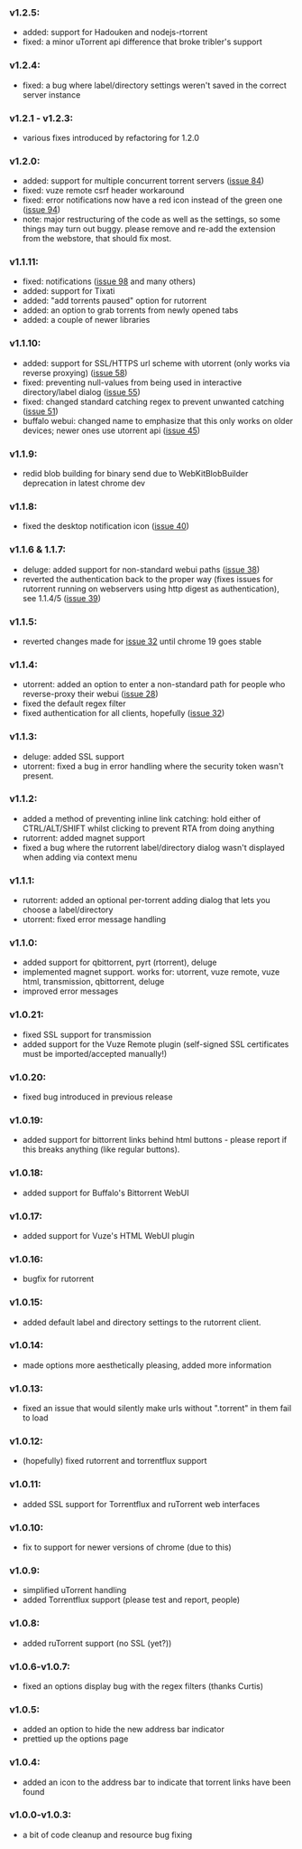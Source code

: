 ### v1.2.5: ###
  * added: support for Hadouken and nodejs-rtorrent
  * fixed: a minor uTorrent api difference that broke tribler's support

### v1.2.4: ###
  * fixed: a bug where label/directory settings weren't saved in the correct server instance

### v1.2.1 - v1.2.3: ###
  * various fixes introduced by refactoring for 1.2.0

### v1.2.0: ###
  * added: support for multiple concurrent torrent servers ([issue 84](https://code.google.com/p/remote-torrent-adder/issues/detail?id=84))
  * fixed: vuze remote csrf header workaround
  * fixed: error notifications now have a red icon instead of the green one ([issue 94](https://code.google.com/p/remote-torrent-adder/issues/detail?id=94))
  * note: major restructuring of the code as well as the settings, so some things may turn out buggy. please remove and re-add the extension from the webstore, that should fix most.

### v1.1.11: ###
  * fixed: notifications ([issue 98](https://code.google.com/p/remote-torrent-adder/issues/detail?id=98) and many others)
  * added: support for Tixati
  * added: "add torrents paused" option for rutorrent
  * added: an option to grab torrents from newly opened tabs
  * added: a couple of newer libraries

### v1.1.10: ###
  * added: support for SSL/HTTPS url scheme with utorrent (only works via reverse proxying) ([issue 58](https://code.google.com/p/remote-torrent-adder/issues/detail?id=58))
  * fixed: preventing null-values from being used in interactive directory/label dialog ([issue 55](https://code.google.com/p/remote-torrent-adder/issues/detail?id=55))
  * fixed: changed standard catching regex to prevent unwanted catching ([issue 51](https://code.google.com/p/remote-torrent-adder/issues/detail?id=51))
  * buffalo webui: changed name to emphasize that this only works on older devices; newer ones use utorrent api ([issue 45](https://code.google.com/p/remote-torrent-adder/issues/detail?id=45))

### v1.1.9: ###
  * redid blob building for binary send due to WebKitBlobBuilder deprecation in latest chrome dev

### v1.1.8: ###
  * fixed the desktop notification icon ([issue 40](https://code.google.com/p/remote-torrent-adder/issues/detail?id=40))

### v1.1.6 & 1.1.7: ###
  * deluge: added support for non-standard webui paths ([issue 38](https://code.google.com/p/remote-torrent-adder/issues/detail?id=38))
  * reverted the authentication back to the proper way (fixes issues for rutorrent running on webservers using http digest as authentication), see 1.1.4/5 ([issue 39](https://code.google.com/p/remote-torrent-adder/issues/detail?id=39))

### v1.1.5: ###
  * reverted changes made for [issue 32](https://code.google.com/p/remote-torrent-adder/issues/detail?id=32) until chrome 19 goes stable

### v1.1.4: ###
  * utorrent: added an option to enter a non-standard path for people who reverse-proxy their webui ([issue 28](https://code.google.com/p/remote-torrent-adder/issues/detail?id=28))
  * fixed the default regex filter
  * fixed authentication for all clients, hopefully ([issue 32](https://code.google.com/p/remote-torrent-adder/issues/detail?id=32))

### v1.1.3: ###
  * deluge: added SSL support
  * utorrent: fixed a bug in error handling where the security token wasn't present.

### v1.1.2: ###
  * added a method of preventing inline link catching: hold either of CTRL/ALT/SHIFT whilst clicking to prevent RTA from doing anything
  * rutorrent: added magnet support
  * fixed a bug where the rutorrent label/directory dialog wasn't displayed when adding via context menu

### v1.1.1: ###
  * rutorrent: added an optional per-torrent adding dialog that lets you choose a label/directory
  * utorrent: fixed error message handling

### v1.1.0: ###
  * added support for qbittorrent, pyrt (rtorrent), deluge
  * implemented magnet support. works for: utorrent, vuze remote, vuze html, transmission, qbittorrent, deluge
  * improved error messages

### v1.0.21: ###
  * fixed SSL support for transmission
  * added support for the Vuze Remote plugin (self-signed SSL certificates must be imported/accepted manually!)

### v1.0.20: ###
  * fixed bug introduced in previous release

### v1.0.19: ###
  * added support for bittorrent links behind html buttons - please report if this breaks anything (like regular buttons).

### v1.0.18: ###
  * added support for Buffalo's Bittorrent WebUI

### v1.0.17: ###
  * added support for  Vuze's HTML WebUI plugin

### v1.0.16: ###
  * bugfix for rutorrent

### v1.0.15: ###
  * added default label and directory settings to the rutorrent client.

### v1.0.14: ###
  * made options more aesthetically pleasing, added more information

### v1.0.13: ###
  * fixed an issue that would silently make urls without ".torrent" in them fail to load

### v1.0.12: ###
  * (hopefully) fixed rutorrent and torrentflux support

### v1.0.11: ###
  * added SSL support for Torrentflux and ruTorrent web interfaces

### v1.0.10: ###
  * fix to support for newer versions of chrome (due to this)

### v1.0.9: ###
  * simplified uTorrent handling
  * added Torrentflux support (please test and report, people)

### v1.0.8: ###
  * added ruTorrent support (no SSL (yet?))

### v1.0.6-v1.0.7: ###
  * fixed an options display bug with the regex filters (thanks Curtis)

### v1.0.5: ###
  * added an option to hide the new address bar indicator
  * prettied up the options page

### v1.0.4: ###
  * added an icon to the address bar to indicate that torrent links have been found

### v1.0.0-v1.0.3: ###
  * a bit of code cleanup and resource bug fixing